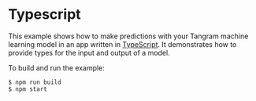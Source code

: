 # Typescript

This example shows how to make predictions with your Tangram machine learning model in an app written in [TypeScript](https://www.typescriptlang.org). It demonstrates how to provide types for the input and output of a model.

To build and run the example:

```
$ npm run build
$ npm start
```
